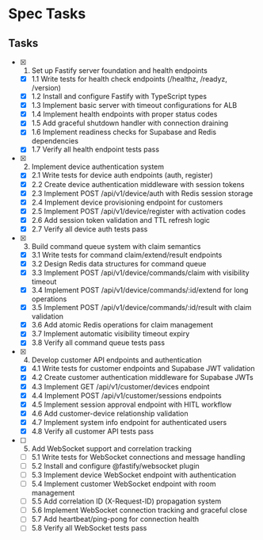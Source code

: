 # Spec Tasks

## Tasks

- [x] 1. Set up Fastify server foundation and health endpoints
  - [x] 1.1 Write tests for health check endpoints (/healthz, /readyz, /version)
  - [x] 1.2 Install and configure Fastify with TypeScript types
  - [x] 1.3 Implement basic server with timeout configurations for ALB
  - [x] 1.4 Implement health endpoints with proper status codes
  - [x] 1.5 Add graceful shutdown handler with connection draining
  - [x] 1.6 Implement readiness checks for Supabase and Redis dependencies
  - [x] 1.7 Verify all health endpoint tests pass

- [x] 2. Implement device authentication system
  - [x] 2.1 Write tests for device auth endpoints (auth, register)
  - [x] 2.2 Create device authentication middleware with session tokens
  - [x] 2.3 Implement POST /api/v1/device/auth with Redis session storage
  - [x] 2.4 Implement device provisioning endpoint for customers
  - [x] 2.5 Implement POST /api/v1/device/register with activation codes
  - [x] 2.6 Add session token validation and TTL refresh logic
  - [x] 2.7 Verify all device auth tests pass

- [x] 3. Build command queue system with claim semantics
  - [x] 3.1 Write tests for command claim/extend/result endpoints
  - [x] 3.2 Design Redis data structures for command queue
  - [x] 3.3 Implement POST /api/v1/device/commands/claim with visibility timeout
  - [x] 3.4 Implement POST /api/v1/device/commands/:id/extend for long operations
  - [x] 3.5 Implement POST /api/v1/device/commands/:id/result with claim validation
  - [x] 3.6 Add atomic Redis operations for claim management
  - [x] 3.7 Implement automatic visibility timeout expiry
  - [x] 3.8 Verify all command queue tests pass

- [x] 4. Develop customer API endpoints and authentication
  - [x] 4.1 Write tests for customer endpoints and Supabase JWT validation
  - [x] 4.2 Create customer authentication middleware for Supabase JWTs
  - [x] 4.3 Implement GET /api/v1/customer/devices endpoint
  - [x] 4.4 Implement POST /api/v1/customer/sessions endpoints
  - [x] 4.5 Implement session approval endpoint with HITL workflow
  - [x] 4.6 Add customer-device relationship validation
  - [x] 4.7 Implement system info endpoint for authenticated users
  - [x] 4.8 Verify all customer API tests pass

- [ ] 5. Add WebSocket support and correlation tracking
  - [ ] 5.1 Write tests for WebSocket connections and message handling
  - [ ] 5.2 Install and configure @fastify/websocket plugin
  - [ ] 5.3 Implement device WebSocket endpoint with authentication
  - [ ] 5.4 Implement customer WebSocket endpoint with room management
  - [ ] 5.5 Add correlation ID (X-Request-ID) propagation system
  - [ ] 5.6 Implement WebSocket connection tracking and graceful close
  - [ ] 5.7 Add heartbeat/ping-pong for connection health
  - [ ] 5.8 Verify all WebSocket tests pass
